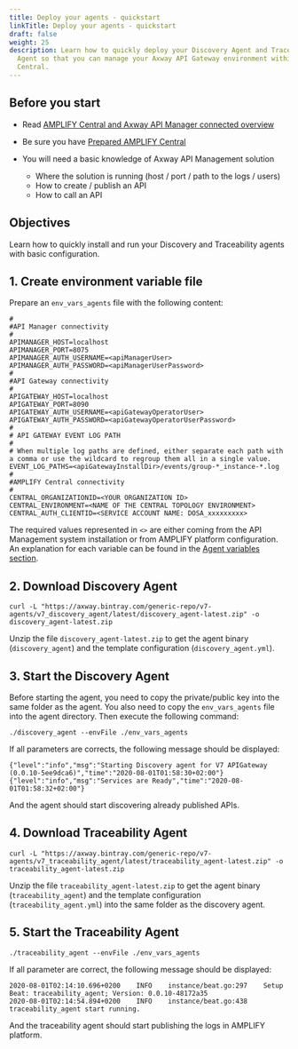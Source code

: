 ```yaml
---
title: Deploy your agents - quickstart
linkTitle: Deploy your agents - quickstart
draft: false
weight: 25
description: Learn how to quickly deploy your Discovery Agent and Traceability
  Agent so that you can manage your Axway API Gateway environment within AMPLIFY
  Central.
---
```

## Before you start

* Read [AMPLIFY Central and Axway API Manager connected overview](/docs/central/connect-api-manager/)
* Be sure you have [Prepared AMPLIFY Central](/docs/central/connect-api-manager/prepare-amplify-central/)
* You will need a basic knowledge of Axway API Management solution

    * Where the solution is running (host / port / path to the logs / users)
    * How to create / publish an API
    * How to call an API

## Objectives

Learn how to quickly install and run your Discovery and Traceability agents with basic configuration.

## 1. Create environment variable file

Prepare an `env_vars_agents` file with the following content:

```
#
#API Manager connectivity
#
APIMANAGER_HOST=localhost
APIMANAGER_PORT=8075
APIMANAGER_AUTH_USERNAME=<apiManagerUser>
APIMANAGER_AUTH_PASSWORD=<apiManagerUserPassword>
#
#API Gateway connectivity
#
APIGATEWAY_HOST=localhost
APIGATEWAY_PORT=8090
APIGATEWAY_AUTH_USERNAME=<apiGatewayOperatorUser>
APIGATEWAY_AUTH_PASSWORD=<apiGatewayOperatorUserPassword>
#
# API GATEWAY EVENT LOG PATH
#
# When multiple log paths are defined, either separate each path with a comma or use the wildcard to regroup them all in a single value.
EVENT_LOG_PATHS=<apiGatewayInstallDir>/events/group-*_instance-*.log
#
#AMPLIFY Central connectivity
#
CENTRAL_ORGANIZATIONID=<YOUR ORGANIZATION ID>
CENTRAL_ENVIRONMENT=<NAME OF THE CENTRAL TOPOLOGY ENVIRONMENT>
CENTRAL_AUTH_CLIENTID=<SERVICE ACCOUNT NAME: DOSA_xxxxxxxxx>
```

The required values represented in `<>` are either coming from the API Management system installation or from AMPLIFY platform configuration.
An explanation for each variable can be found in the [Agent variables section](/docs/central/connect-api-manager/agent-variables/).

## 2. Download Discovery Agent

```shell
curl -L "https://axway.bintray.com/generic-repo/v7-agents/v7_discovery_agent/latest/discovery_agent-latest.zip" -o discovery_agent-latest.zip
```

Unzip the file `discovery_agent-latest.zip` to get the agent binary (`discovery_agent`) and the template configuration (`discovery_agent.yml`).

## 3. Start the Discovery Agent

Before starting the agent, you need to copy the private/public key into the same folder as the agent. You also need to copy the `env_vars_agents` file into the agent directory. Then execute the following command:

```shell
./discovery_agent --envFile ./env_vars_agents
```

If all parameters are corrects, the following message should be displayed:

```shell
{"level":"info","msg":"Starting Discovery agent for V7 APIGateway (0.0.10-5ee9dca6)","time":"2020-08-01T01:58:30+02:00"}
{"level":"info","msg":"Services are Ready","time":"2020-08-01T01:58:32+02:00"}
```

And the agent should start discovering already published APIs.

## 4. Download Traceability Agent

```shell
curl -L "https://axway.bintray.com/generic-repo/v7-agents/v7_traceability_agent/latest/traceability_agent-latest.zip" -o traceability_agent-latest.zip
```

Unzip the file `traceability_agent-latest.zip` to get the agent binary (`traceability_agent`) and the template configuration (`traceability_agent.yml`) into the same folder as the discovery agent.

## 5. Start the Traceability Agent

```
./traceability_agent --envFile ./env_vars_agents
```

If all parameter are correct, the following message should be displayed:

```shell
2020-08-01T02:14:10.696+0200    INFO    instance/beat.go:297    Setup Beat: traceability_agent; Version: 0.0.10-48172a35
2020-08-01T02:14:54.894+0200    INFO    instance/beat.go:438    traceability_agent start running.
```

And the traceability agent should start publishing the logs in AMPLIFY platform.
